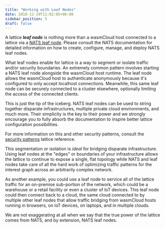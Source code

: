 ```yaml
---
title: "Working with Leaf Nodes"
date: 2018-12-29T11:02:05+06:00
sidebar_position: 5
draft: false
---
```


A lattice **_leaf node_** is nothing more than a wasmCloud host connected to a lattice via a [NATS leaf node](https://docs.nats.io/nats-server/configuration/leafnodes). Please consult the NATS documentation for detailed information on how to create, configure, manage, and deploy NATS leaf nodes.

What leaf nodes enable for lattice is a way to segment or isolate traffic and/or security boundaries. An extremely common pattern involves starting a NATS leaf node alongside the wasmCloud host runtime. The leaf node allows the wasmCloud host to authenticate anonymously because it's configured to only accept localhost connections. Meanwhile, this same leaf node can be securely connected to a cluster elsewhere, optionally limiting the access of the connected clients.

This is just the tip of the iceberg. NATS leaf nodes can be used to string together disparate infrastructures, multiple private cloud environments, and much more. Their simplicity is the key to their power and we strongly encourage you to fully absorb the documentation to inspire better lattice configuration possibilities.

For more information on this and other security patterns, consult the [security patterns](./security-patterns) lattice reference.

This segmentation or isolation is _ideal_ for bridging disparate infrastructure. Using leaf nodes at the "edges" or boundaries of your infrastructure allows the lattice to continue to expose a single, flat topology while NATS and leaf nodes take care of all the hard work of optimizing traffic patterns for the interest graph across an arbitrarily complex network.

As another example, you could use a leaf node to service all of the lattice traffic for an on-premise sub-portion of the network, which could be a warehouse or a retail facility or even a cluster of IoT devices. This leaf node could then connect back to a cloud, the same cloud connected to by multiple other leaf nodes that allow traffic bridging from wasmCloud hosts running in browsers, on IoT devices, on laptops, and in multiple clouds.

We are not exaggerating at all when we say that the true power of the lattice comes from NATS, and by extension, NATS leaf nodes.
